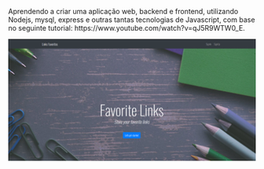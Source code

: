 
<p>
    Aprendendo a criar uma aplicação web, backend e frontend, 
    utilizando Nodejs, mysql, express e outras tantas tecnologias de Javascript, 
    com base no seguinte tutorial: https://www.youtube.com/watch?v=qJ5R9WTW0_E.

</p>

<div>
    <img src="docs/inicial.png">
</div>